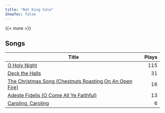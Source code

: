 ```yaml
---
title: "Nat King Cole"
ShowToc: false
---
```


{{< more >}}

## Songs
Title | Plays 
----- | -----: 
[O Holy Night](/songs/o-holy-night) | 115
[Deck the Halls](/songs/deck-the-halls) | 31
[The Christmas Song (Chestnuts Roasting On An Open Fire)](/songs/the-christmas-song-chestnuts-roasting-on-an-open-fire) | 16
[Adeste Fidelis (O Come All Ye Faithful)](/songs/adeste-fidelis-o-come-all-ye-faithful) | 13
[Caroling, Caroling](/songs/caroling-caroling) | 6

